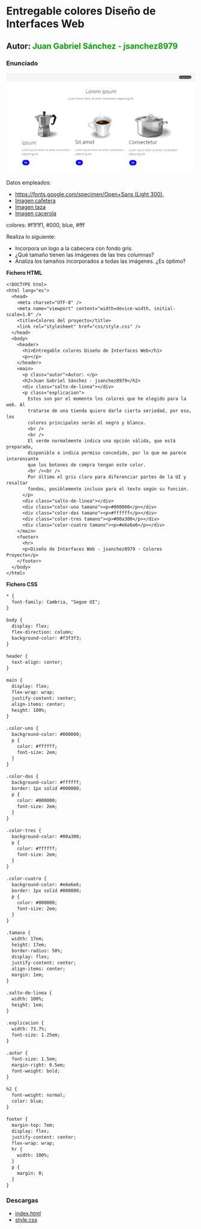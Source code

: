 # Entregable colores Diseño de Interfaces Web

## Autor: <span style="color: #00a300;"> Juan Gabriel Sánchez - jsanchez8979 </span>

### Enunciado

![Imagen de muestra](Imagen_muestra.png)

Datos empleados:

<ul>
<li><a href='https://fonts.google.com/specimen/Open+Sans' target=_blank>https://fonts.google.com/specimen/Open+Sans (Light 300).</a></li>
<li><a href='https://pixabay.com/es/vectors/percolador-maceta-cafetera-34180/' target=_blank>Imagen cafetera</a></li>
<li><a href='https://pixabay.com/es/vectors/caf%C3%A9-taza-beber-bebida-caliente-34251/' target=_blank>Imagen taza</a></li>
<li><a href='https://pixabay.com/es/vectors/olla-de-cocci%c3%b3n-cacerola-de-la-salsa-146459/' target=_blank>Imagen cacerola</a></li>
</ul>

colores: #f1f1f1, #000, blue, #fff

Realiza lo siguiente:

<ul>
<li>Incorpora un logo a la cabecera con fondo gris.</li>
<li>¿Qué tamaño tienen las imágenes de las tres columnas?</li>
<li>Analiza los tamaños incorporados a todas las imágenes. ¿Es óptimo?</li>
</ul>

**Fichero HTML**

```
<!DOCTYPE html>
<html lang="es">
  <head>
    <meta charset="UTF-8" />
    <meta name="viewport" content="width=device-width, initial-scale=1.0" />
    <title>Colores del proyecto</title>
    <link rel="stylesheet" href="css/style.css" />
  </head>
  <body>
    <header>
      <h1>Entregable colores Diseño de Interfaces Web</h1>
      <p></p>
    </header>
    <main>
      <p class="autor">Autor: </p>
      <h2>Juan Gabriel Sánchez - jsanchez8979</h2>
      <div class="salto-de-linea"></div>
      <p class="explicacion">
        Estos son por el momento los colores que he elegido para la web. Al
        tratarse de una tienda quiero darle cierta seriedad, por eso, los
        colores principales serán el negro y blanco.
        <br />
        <br />
        El verde normalmente indica una opción válida, que está preparada,
        disponible o indica permiso concedido, por lo que me parece interensante
        que los botones de compra tengan este color.
        <br /><br />
        Por último el gris claro para diferenciar partes de la UI y resaltar
        fondos, posiblemente incluso para el texto según su función.
      </p>
      <div class="salto-de-linea"></div>
      <div class="color-uno tamano"><p>#000000</p></div>
      <div class="color-dos tamano"><p>#ffffff</p></div>
      <div class="color-tres tamano"><p>#00a300</p></div>
      <div class="color-cuatro tamano"><p>#e6e6e6</p></div>
    </main>
    <footer>
      <hr>
      <p>Diseño de Interfaces Web - jsanchez8979 - Colores Proyecto</p>
    </footer>
  </body>
</html>

```

**Fichero CSS**

```
* {
  font-family: Cambria, "Segoe UI";
}

body {
  display: flex;
  flex-direction: column;
  background-color: #f3f3f3;
}

header {
  text-align: center;
}

main {
  display: flex;
  flex-wrap: wrap;
  justify-content: center;
  align-items: center;
  height: 100%;
}

.color-uno {
  background-color: #000000;
  p {
    color: #ffffff;
    font-size: 2em;
  }
}

.color-dos {
  background-color: #ffffff;
  border: 1px solid #000000;
  p {
    color: #000000;
    font-size: 2em;
  }
}

.color-tres {
  background-color: #00a300;
  p {
    color: #ffffff;
    font-size: 2em;
  }
}

.color-cuatro {
  background-color: #e6e6e6;
  border: 1px solid #000000;
  p {
    color: #000000;
    font-size: 2em;
  }
}

.tamano {
  width: 17em;
  height: 17em;
  border-radius: 50%;
  display: flex;
  justify-content: center;
  align-items: center;
  margin: 1em;
}

.salto-de-linea {
  width: 100%;
  height: 1em;
}

.explicacion {
  width: 73.7%;
  font-size: 1.25em;
}

.autor {
  font-size: 1.5em;
  margin-right: 0.5em;
  font-weight: bold;
}

h2 {
  font-weight: normal;
  color: blue;
}

footer {
  margin-top: 7em;
  display: flex;
  justify-content: center;
  flex-wrap: wrap;
  hr {
    width: 100%;
  }
  p {
    margin: 0;
  }
}

```

### Descargas

-   [index.html](index.html)
-   [style.css](css/style.css)
